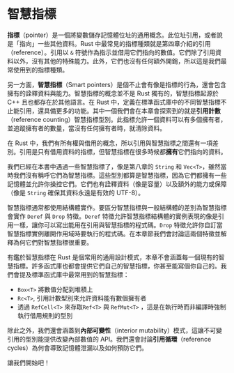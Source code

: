 # 智慧指標

**指標**（pointer）是一個將變數儲存記憶體位址的通用概念。此位址引用，或者說是「指向」一些其他資料。Rust 中最常見的指標種類就是第四章介紹的引用（reference）。引用以 `&` 符號作為指示並借用它們指向的數值。它們除了引用資料以外，沒有其他的特殊能力。此外，它們也沒有任何額外開銷，所以這是我們最常使用到的指標種類。

另一方面，**智慧指標**（Smart pointers）是個不止會有像是指標的行為，還會包含擁有的詮釋資料與能力。智慧指標的概念並不是 Rust 獨有的，智慧指標起源於 C++ 且也都存在於其他語言。在 Rust 中，定義在標準函式庫中的不同智慧指標不止能引用，還具備更多的功能。其中一個我們會在本章會探索到的就是**引用計數**（reference counting）智慧指標型別。此指標允許一個資料可以有多個擁有者，並追蹤擁有者的數量，當沒有任何擁有者時，就清除資料。

在 Rust 中，我們有所有權與借用的概念，所以引用與智慧指標之間還有一項差別。引用是只有借用資料的指標，但智慧指標在很多時候都**擁有**它們指向的資料。

我們已經在本書中遇過一些智慧指標了，像是第八章的 `String` 和 `Vec<T>`，雖然當時我們沒有稱呼它們為智慧指標。這些型別都算是智慧指標，因為它們都擁有一些記憶體並允許你操控它們。它們也有詮釋資料（像是容量）以及額外的能力或保障（像是 `String` 確保其資料永遠是有效的 UTF-8）。

智慧指標通常都使用結構體實作。要區分智慧指標與一般結構體的差別為智慧指標會實作 `Deref` 與 `Drop` 特徵。`Deref` 特徵允許智慧指標結構體的實例表現的像是引用一樣，讓你可以寫出能用在引用與智慧指標的程式碼。`Drop` 特徵允許你自訂當智慧指標實例離開作用域時要執行的程式碼。在本章節我們會討論這兩個特徵並解釋為何它們對智慧指標很重要。

有鑑於智慧指標在 Rust 是個常用的通用設計模式，本章不會涵蓋每一個現有的智慧指標。許多函式庫也都會提供它們自己的智慧指標，你甚至能寫個你自己的。我們會提及標準函式庫中最常用到的智慧指標：

* `Box<T>` 將數值分配到堆積上
* `Rc<T>`, 引用計數型別來允許資料能有數個擁有者
* 透過 `RefCell<T>` 來存取`Ref<T>` 與 `RefMut<T>` ，這是在執行時而非編譯時強制執行借用規則的型別

除此之外，我們還會涵蓋到**內部可變性**（interior mutability）模式，這讓不可變引用的型別能提供改變內部數值的 API。我們還會討論**引用循環**（reference cycles）為何會導致記憶體泄漏以及如何預防它們。

讓我們開始吧！

